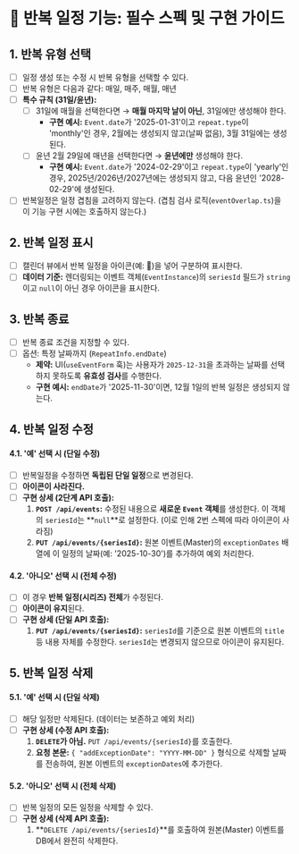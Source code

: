 # 📖 반복 일정 기능: 필수 스펙 및 구현 가이드

## 1. 반복 유형 선택

-   [ ] 일정 생성 또는 수정 시 반복 유형을 선택할 수 있다.
-   [ ] 반복 유형은 다음과 같다: 매일, 매주, 매월, 매년
-   [ ] **특수 규칙 (31일/윤년):**
    -   [ ] 31일에 매월을 선택한다면 → **매월 마지막 날이 아닌**, 31일에만 생성해야 한다.
        * **구현 예시:** `Event.date`가 '2025-01-31'이고 `repeat.type`이 'monthly'인 경우, 2월에는 생성되지 않고(날짜 없음), 3월 31일에는 생성된다.
    -   [ ] 윤년 2월 29일에 매년을 선택한다면 → **윤년에만** 생성해야 한다.
        * **구현 예시:** `Event.date`가 '2024-02-29'이고 `repeat.type`이 'yearly'인 경우, 2025년/2026년/2027년에는 생성되지 않고, 다음 윤년인 '2028-02-29'에 생성된다.
-   [ ] 반복일정은 일정 겹침을 고려하지 않는다. (겹침 검사 로직(`eventOverlap.ts`)을 이 기능 구현 시에는 호출하지 않는다.)

## 2. 반복 일정 표시

-   [ ] 캘린더 뷰에서 반복 일정을 아이콘(예: 🔄)을 넣어 구분하여 표시한다.
-   [ ] **데이터 기준:** 렌더링되는 이벤트 객체(`EventInstance`)의 `seriesId` 필드가 `string`이고 `null`이 아닌 경우 아이콘을 표시한다.

## 3. 반복 종료

-   [ ] 반복 종료 조건을 지정할 수 있다.
-   [ ] 옵션: 특정 날짜까지 (`RepeatInfo.endDate`)
    -   **제약:** UI(`useEventForm` 훅)는 사용자가 `2025-12-31`을 초과하는 날짜를 선택하지 못하도록 **유효성 검사**를 수행한다.
    -   **구현 예시:** `endDate`가 '2025-11-30'이면, 12월 1일의 반복 일정은 생성되지 않는다.

## 4. 반복 일정 수정

#### 4.1. '예' 선택 시 (단일 수정)

-   [ ] 반복일정을 수정하면 **독립된 단일 일정**으로 변경된다.
-   [ ] **아이콘이 사라진다.**
-   [ ] **구현 상세 (2단계 API 호출):**
    1.  **`POST /api/events`:** 수정된 내용으로 **새로운 `Event` 객체**를 생성한다. 이 객체의 `seriesId`는 **`null`**로 설정한다. (이로 인해 2번 스펙에 따라 아이콘이 사라짐)
    2.  **`PUT /api/events/{seriesId}`:** 원본 이벤트(Master)의 `exceptionDates` 배열에 이 일정의 날짜(예: '2025-10-30')를 추가하여 예외 처리한다.

#### 4.2. '아니오' 선택 시 (전체 수정)

-   [ ] 이 경우 **반복 일정(시리즈) 전체**가 수정된다.
-   [ ] **아이콘이 유지**된다.
-   [ ] **구현 상세 (단일 API 호출):**
    1.  **`PUT /api/events/{seriesId}`:** `seriesId`를 기준으로 원본 이벤트의 `title` 등 내용 자체를 수정한다. `seriesId`는 변경되지 않으므로 아이콘이 유지된다.

## 5. 반복 일정 삭제

#### 5.1. '예' 선택 시 (단일 삭제)

-   [ ] 해당 일정만 삭제된다. (데이터는 보존하고 예외 처리)
-   [ ] **구현 상세 (수정 API 호출):**
    1.  **`DELETE`가 아님.** `PUT /api/events/{seriesId}`를 호출한다.
    2.  **요청 본문:** `{ "addExceptionDate": "YYYY-MM-DD" }` 형식으로 삭제할 날짜를 전송하여, 원본 이벤트의 `exceptionDates`에 추가한다.

#### 5.2. '아니오' 선택 시 (전체 삭제)

-   [ ] 반복 일정의 모든 일정을 삭제할 수 있다.
-   [ ] **구현 상세 (삭제 API 호출):**
    1.  **`DELETE /api/events/{seriesId}`**를 호출하여 원본(Master) 이벤트를 DB에서 완전히 삭제한다.
